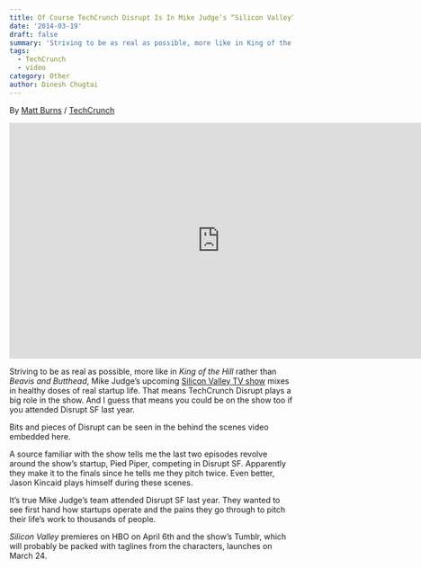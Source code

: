 ```yaml
---
title: Of Course TechCrunch Disrupt Is In Mike Judge’s “Silicon Valley” HBO Show
date: '2014-03-19'
draft: false
summary: 'Striving to be as real as possible, more like in King of the Hill rather than Beavis and Butthead, Mike Judge’s upcoming Silicon Valley TV show mixes in healthy doses of real startup life. That means TechCrunch Disrupt plays a big role in the show. And I guess that means you could be on the show too if you attended Disrupt SF last year.'
tags:
  - TechCrunch
  - video
category: Other
author: Dinesh Chugtai
---
```


By [Matt Burns](https://techcrunch.com/author/jodi-jahic/) / [TechCrunch](https://techcrunch.com/2014/03/19/of-course-techcrunch-disrupt-is-in-mike-judges-silicon-valley-hbo-show/)

<iframe width="747" height="420" src="https://www.youtube.com/embed/wX3H3tQxUKw" title="Silicon Valley: Season 1 with Mike Judge and Alec Berg | HBO" frameborder="0" allow="accelerometer; autoplay; clipboard-write; encrypted-media; gyroscope; picture-in-picture" allowfullscreen></iframe>

Striving to be as real as possible, more like in _King of the Hill_ rather than _Beavis and Butthead_, Mike Judge’s upcoming [Silicon Valley TV show](http://www.hbo.com/silicon-valley#/silicon-valley/index.html) mixes in healthy doses of real startup life. That means TechCrunch Disrupt plays a big role in the show. And I guess that means you could be on the show too if you attended Disrupt SF last year.

Bits and pieces of Disrupt can be seen in the behind the scenes video embedded here.

A source familiar with the show tells me the last two episodes revolve around the show’s startup, Pied Piper, competing in Disrupt SF. Apparently they make it to the finals since he tells me they pitch twice. Even better, Jason Kincaid plays himself during these scenes.

It’s true Mike Judge’s team attended Disrupt SF last year. They wanted to see first hand how startups operate and the pains they go through to pitch their life’s work to thousands of people.

_Silicon Valley_ premieres on HBO on April 6th and the show’s Tumblr, which will probably be packed with taglines from the characters, launches on March 24.
